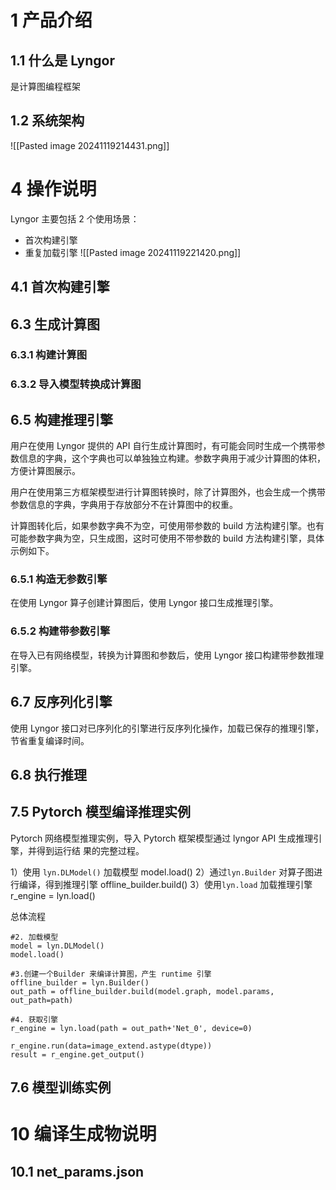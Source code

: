 # 1 产品介绍
## 1.1 什么是 Lyngor
是计算图编程框架

## 1.2 系统架构
![[Pasted image 20241119214431.png]]
# 4 操作说明
Lyngor 主要包括 2 个使用场景：
- 首次构建引擎
- 重复加载引擎
![[Pasted image 20241119221420.png]]


## 4.1 首次构建引擎





## 6.3 生成计算图

### 6.3.1 构建计算图

### 6.3.2 导入模型转换成计算图


## 6.5 构建推理引擎
用户在使用 Lyngor 提供的 API 自行生成计算图时，有可能会同时生成一个携带参数信息的字典，这个字典也可以单独独立构建。参数字典用于减少计算图的体积，方便计算图展示。

用户在使用第三方框架模型进行计算图转换时，除了计算图外，也会生成一个携带参数信息的字典，字典用于存放部分不在计算图中的权重。

计算图转化后，如果参数字典不为空，可使用带参数的 build 方法构建引擎。也有可能参数字典为空，只生成图，这时可使用不带参数的 build 方法构建引擎，具体示例如下。


### 6.5.1 构造无参数引擎
在使用 Lyngor 算子创建计算图后，使用 Lyngor 接口生成推理引擎。

### 6.5.2 构建带参数引擎
在导入已有网络模型，转换为计算图和参数后，使用 Lyngor 接口构建带参数推理引擎。

## 6.7 反序列化引擎
使用 Lyngor 接口对已序列化的引擎进行反序列化操作，加载已保存的推理引擎，节省重复编译时间。

## 6.8 执行推理



## 7.5 Pytorch 模型编译推理实例
Pytorch 网络模型推理实例，导入 Pytorch 框架模型通过 lyngor API 生成推理引擎，并得到运行结
果的完整过程。

1）使用 `lyn.DLModel()` 加载模型
model.load()
2）通过`lyn.Builder` 对算子图进行编译，得到推理引擎
offline_builder.build()
3）使用`lyn.load` 加载推理引擎
r_engine = lyn.load()





总体流程
```
#2. 加载模型
model = lyn.DLModel()
model.load()

#3.创建一个Builder 来编译计算图，产生 runtime 引擎
offline_builder = lyn.Builder()
out_path = offline_builder.build(model.graph, model.params, out_path=path)

#4. 获取引擎
r_engine = lyn.load(path = out_path+'Net_0', device=0)

r_engine.run(data=image_extend.astype(dtype))
result = r_engine.get_output()

```

## 7.6 模型训练实例


# 10 编译生成物说明
## 10.1 net_params.json
